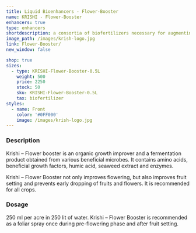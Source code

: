 ```yaml
---
title: Liquid Bioenhancers - Flower-Booster
name: KRISHI - Flower-Booster
enhancers: true
type: enhancers
shortdescription: a consortia of biofertilizers necessary for augmenting vegetative growth of mulberry
image_path: /images/krish-logo.jpg
link: Flower-Booster/
new_window: false

shop: true
sizes:
  - type: KRISHI-Flower-Booster-0.5L
    weight: 500
    price: 2250
    stock: 50
    sku: KRISHI-Flower-Booster-0.5L
    tax: biofertilizer
styles:
  - name: Front
    color: '#0FF000'
    image: /images/krish-logo.jpg
---
```

### Description
Krishi – Flower booster is an organic growth improver and a fermentation product obtained
from various beneficial microbes. It contains amino acids, beneficial growth factors, humic
acid, seaweed extract and enzymes.

Krishi – Flower Booster not only improves flowering, but also improves fruit setting and
prevents early dropping of fruits and flowers. It is recommended for all crops.
### Dosage
250 ml per acre in 250 lit of water. Krishi – Flower Booster is recommended as a foliar
spray once during pre-flowering phase and after fruit setting.
